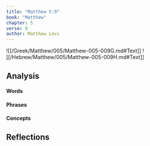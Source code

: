 ```yaml
---
title: "Matthew 5:9"
book: "Matthew"
chapter: 5
verse: 9
author: Matthew Levi
---
```

![[/Greek/Matthew/005/Matthew-005-009G.md#Text]]
![[/Hebrew/Matthew/005/Matthew-005-009H.md#Text]]

## Analysis

#### Words

#### Phrases

#### Concepts

## Reflections
